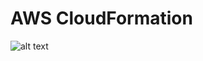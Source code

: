 # AWS CloudFormation
 
![alt text](https://github.com/sina-sheikholeslami/CloudFormation/blob/master/cloudformation.png "Infrastructure Diagram")
